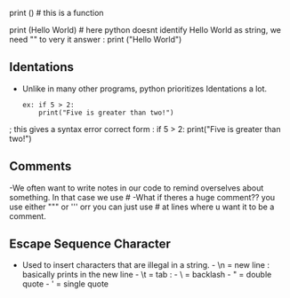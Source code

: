 print () # this is a function

print (Hello World) # here python doesnt identify Hello World as string, we need "" to very it
answer : print ("Hello World")

## Identations
- Unlike in many other programs, python prioritizes Identations a lot.

      ex: if 5 > 2:
          print("Five is greater than two!")
; this gives a syntax error
        correct form : if 5 > 2:
                            print("Five is greater than two!")

## Comments

-We often want to write notes in our code to remind overselves about something. In that case we use #
-What if theres a huge comment??
 you use either """ or ''' orr you can just use # at lines where u want it to be a comment.


 ## Escape Sequence Character

 - Used to insert characters that are illegal in a string.
       - \n = new line : basically prints in the new line
       - \t = tab : 
       - \\ = backlash
       - \" = double quote
       - \' = single quote